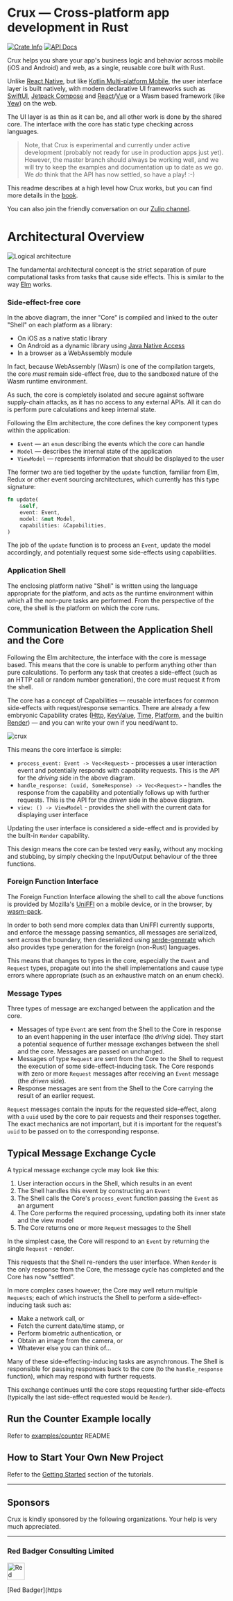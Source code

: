 # Crux — Cross-platform app development in Rust

<p>
  <a href="https://crates.io/crates/crux_core"><img alt="Crate Info" src="https://img.shields.io/crates/v/crux_core.svg"/></a>
  <a href="https://docs.rs/crux_core/"><img alt="API Docs" src="https://img.shields.io/badge/docs.rs-crux_core-green"/></a>
</p>

Crux helps you share your app's business logic and behavior across mobile (iOS and Android) and web, as a single, reusable core built with Rust.

Unlike [React Native](https://reactnative.dev/), but like [Kotlin Multi-platform Mobile](https://kotlinlang.org/lp/mobile/), the user interface layer is built natively, with modern declarative UI frameworks such as [SwiftUI](https://developer.apple.com/xcode/swiftui/), [Jetpack Compose](https://developer.android.com/jetpack/compose) and [React](https://reactjs.org/)/[Vue](https://vuejs.org/) or a Wasm based framework (like [Yew](https://yew.rs/)) on the web.

The UI layer is as thin as it can be, and all other work is done by the shared core. The interface with the core has static type checking across languages.

> Note, that Crux is experimental and currently under active development (probably not ready for use in production apps just yet). However, the master branch should always be working well, and we will try to keep the examples and documentation up to date as we go. We _do_ think that the API has now settled, so have a play! :-)

This readme describes at a high level how Crux works, but you can find more details in the [book](https://redbadger.github.io/crux).

You can also join the friendly conversation on our [Zulip channel](https://crux-community.zulipchat.com).

# Architectural Overview

![Logical architecture](./crux_core/architecture.svg)

The fundamental architectural concept is the strict separation of pure computational tasks from tasks that cause side effects.
This is similar to the way [Elm](https://guide.elm-lang.org/architecture/) works.

### Side-effect-free core

In the above diagram, the inner "Core" is compiled and linked to the outer "Shell" on each platform as a library:

- On iOS as a native static library
- On Android as a dynamic library using [Java Native Access](https://github.com/java-native-access/jna)
- In a browser as a WebAssembly module

In fact, because WebAssembly (Wasm) is one of the compilation targets, the core _must_ remain side-effect free, due to the sandboxed nature of the Wasm runtime environment.

As such, the core is completely isolated and secure against software supply-chain attacks, as it has
no access to any external APIs.
All it can do is perform pure calculations and keep internal state.

Following the Elm architecture, the core defines the key component types within the application:

- `Event` — an `enum` describing the events which the core can handle
- `Model` — describes the internal state of the application
- `ViewModel` — represents information that should be displayed to the user

The former two are tied together by the `update` function, familiar from Elm, Redux or other event sourcing architectures, which currently has this type signature:

```rust
fn update(
    &self,
    event: Event,
    model: &mut Model,
    capabilities: &Capabilities,
)
```

The job of the `update` function is to process an `Event`, update the model accordingly, and potentially request some side-effects using capabilities.

### Application Shell

The enclosing platform native "Shell" is written using the language appropriate for the platform, and acts as the runtime environment within which all the non-pure tasks are performed.
From the perspective of the core, the shell is the platform on which the core runs.

## Communication Between the Application Shell and the Core

Following the Elm architecture, the interface with the core is message based.
This means that the core is unable to perform anything other than pure calculations.
To perform any task that creates a side-effect (such as an HTTP call or random number generation), the core must request it from the shell.

The core has a concept of Capabilities — reusable interfaces for common side-effects with request/response semantics. There are already a few embryonic Capability crates ([Http](./crux_http/), [KeyValue](./crux_kv/), [Time](./crux_time/), [Platform](./crux_platform/), and the builtin [Render](./crux_core//src//render.rs)) — and you can write your own if you need/want to.

![crux](./docs/src/crux.png)

This means the core interface is simple:

- `process_event: Event -> Vec<Request>` - processes a user interaction event and potentially responds with capability requests. This is the API for the _driving_ side in the above diagram.
- `handle_response: (uuid, SomeResponse) -> Vec<Request>` - handles the response from the capability and potentially follows up with further requests. This is the API for the _driven_ side in the above diagram.
- `view: () -> ViewModel` - provides the shell with the current data for displaying user interface

Updating the user interface is considered a side-effect and is provided by the built-in `Render` capability.

This design means the core can be tested very easily, without any mocking and stubbing, by simply checking the Input/Output behaviour of the three functions.

### Foreign Function Interface

The Foreign Function Interface allowing the shell to call the above functions is provided by Mozilla's [UniFFI](https://mozilla.github.io/uniffi-rs/) on a mobile device, or in the browser, by [wasm-pack](https://rustwasm.github.io/wasm-pack/).

In order to both send more complex data than UniFFI currently supports, and enforce the message passing semantics, all messages are serialized, sent across the boundary, then deserialized using [serde-generate](https://docs.rs/serde-generate/latest/serde_generate/) which also provides type generation for the foreign (non-Rust) languages.

This means that changes to types in the core, especially the `Event` and `Request` types, propagate out into the shell implementations and cause type errors where appropriate (such as an exhaustive match on an enum check).

### Message Types

Three types of message are exchanged between the application and the core.

- Messages of type `Event` are sent from the Shell to the Core in response to an event happening in the user interface (the _driving_ side).
  They start a potential sequence of further message exchanges between the shell and the core.
  Messages are passed on unchanged.
- Messages of type `Request` are sent from the Core to the Shell to request the execution of some side-effect-inducing task.
  The Core responds with zero or more `Request` messages after receiving an `Event` message (the _driven_ side).
- Response messages are sent from the Shell to the Core carrying the result of an earlier request.

`Request` messages contain the inputs for the requested side-effect, along with a `uuid` used by the core to pair requests and their responses together.
The exact mechanics are not important, but it is important for the request's `uuid` to be passed on to the corresponding response.

## Typical Message Exchange Cycle

A typical message exchange cycle may look like this:

1. User interaction occurs in the Shell, which results in an event
1. The Shell handles this event by constructing an `Event`
1. The Shell calls the Core's `process_event` function passing the `Event` as an argument
1. The Core performs the required processing, updating both its inner state and the view model
1. The Core returns one or more `Request` messages to the Shell

In the simplest case, the Core will respond to an `Event` by returning the single `Request` - render.

This requests that the Shell re-renders the user interface.
When `Render` is the only response from the Core, the message cycle has completed and the Core has now "settled".

In more complex cases however, the Core may well return multiple `Request`s; each of which instructs the Shell to perform a side-effect-inducing task such as:

- Make a network call, or
- Fetch the current date/time stamp, or
- Perform biometric authentication, or
- Obtain an image from the camera, or
- Whatever else you can think of...

Many of these side-effecting-inducing tasks are asynchronous.
The Shell is responsible for passing responses back to the core (to the `handle_response` function), which may respond with further requests.

This exchange continues until the core stops requesting further side-effects (typically the last side-effect requested would be `Render`).

## Run the Counter Example locally

Refer to [examples/counter](./examples/counter/README.md) README

## How to Start Your Own New Project

Refer to the [Getting Started](https://redbadger.github.io/crux/getting_started/core.html) section of the tutorials.

---
## Sponsors

Crux is kindly sponsored by the following organizations. Your help is very much appreciated.

---
### Red Badger Consulting Limited
<img src="./docs/src/images/RB_Screen_Logos_Artwork-02.svg" alt="Red Badger logo" height="40px"/>

[Red Badger](https